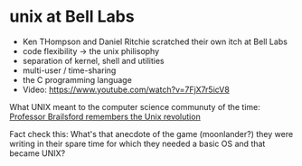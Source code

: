 # unix at Bell Labs

- Ken THompson and Daniel Ritchie scratched their own itch at Bell Labs
- code flexibility -> the unix philisophy
- separation of kernel, shell and utilities
- multi-user / time-sharing
- the C programming language
- Video: https://www.youtube.com/watch?v=7FjX7r5icV8

What UNIX meant to the computer science communuty of the time:
[Professor Brailsford remembers the Unix revolution](https://www.youtube.com/watch?v=-rPPqm44xLs)


Fact check this:
What's that anecdote of the game (moonlander?) they were writing in their spare time for which they
needed a basic OS and that became UNIX?
